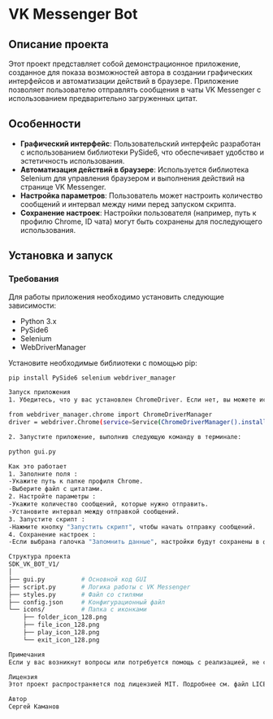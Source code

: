 # VK Messenger Bot

## Описание проекта

Этот проект представляет собой демонстрационное приложение, созданное для показа возможностей автора в создании графических интерфейсов и автоматизации действий в браузере. Приложение позволяет пользователю отправлять сообщения в чаты VK Messenger с использованием предварительно загруженных цитат.

## Особенности

- **Графический интерфейс**: Пользовательский интерфейс разработан с использованием библиотеки PySide6, что обеспечивает удобство и эстетичность использования.
- **Автоматизация действий в браузере**: Используется библиотека Selenium для управления браузером и выполнения действий на странице VK Messenger.
- **Настройка параметров**: Пользователь может настроить количество сообщений и интервал между ними перед запуском скрипта.
- **Сохранение настроек**: Настройки пользователя (например, путь к профилю Chrome, ID чата) могут быть сохранены для последующего использования.

## Установка и запуск

### Требования

Для работы приложения необходимо установить следующие зависимости:
- Python 3.x
- PySide6
- Selenium
- WebDriverManager

Установите необходимые библиотеки с помощью pip:

```bash
pip install PySide6 selenium webdriver_manager

Запуск приложения
1. Убедитесь, что у вас установлен ChromeDriver. Если нет, вы можете использовать webdriver_manager для автоматической установки:

from webdriver_manager.chrome import ChromeDriverManager
driver = webdriver.Chrome(service=Service(ChromeDriverManager().install()))

2. Запустите приложение, выполнив следующую команду в терминале:

python gui.py

Как это работает
1. Заполните поля :
-Укажите путь к папке профиля Chrome.
-Выберите файл с цитатами.
2. Настройте параметры :
-Укажите количество сообщений, которые нужно отправить.
-Установите интервал между отправкой сообщений.
3. Запустите скрипт :
-Нажмите кнопку "Запустить скрипт", чтобы начать отправку сообщений.
4. Сохранение настроек :
-Если выбрана галочка "Запомнить данные", настройки будут сохранены в файле конфигурации (config.json) и восстановлены при следующем запуске приложения.

Структура проекта
SDK_VK_BOT_V1/
│
├── gui.py          # Основной код GUI
├── script.py       # Логика работы с VK Messenger
├── styles.py       # Файл со стилями
├── config.json     # Конфигурационный файл
└── icons/          # Папка с иконками
    ├── folder_icon_128.png
    ├── file_icon_128.png
    ├── play_icon_128.png
    └── exit_icon_128.png

Примечания
Если у вас возникнут вопросы или потребуется помощь с реализацией, не стесняйтесь обращаться за помощью. Этот проект является демонстрацией возможностей автора в создании приложений и автоматизации действий в браузере, и его можно адаптировать под различные задачи и требования.

Лицензия
Этот проект распространяется под лицензией MIT. Подробнее см. файл LICENSE.

Автор
Сергей Каманов